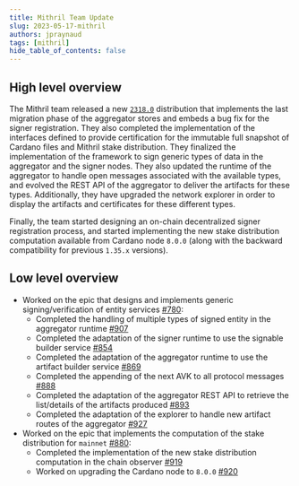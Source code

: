 ```yaml
---
title: Mithril Team Update
slug: 2023-05-17-mithril
authors: jpraynaud
tags: [mithril]
hide_table_of_contents: false
---
```


## High level overview
The Mithril team released a new [`2318.0`](https://github.com/input-output-hk/mithril/releases/tag/2318.0) distribution that implements the last migration phase of the aggregator stores and embeds a bug fix for the signer registration. They also completed the implementation of the interfaces defined to provide certification for the immutable full snapshot of Cardano files and Mithril stake distribution. They finalized the implementation of the framework to sign generic types of data in the aggregator and the signer nodes. They also updated the runtime of the aggregator to handle open messages associated with the available types, and evolved the REST API of the aggregator to deliver the artifacts for these types. Additionally, they have upgraded the network explorer in order to display the artifacts and certificates for these different types.

Finally, the team started designing an on-chain decentralized signer registration process, and started implementing the new stake distribution computation available from Cardano node `8.0.0` (along with the backward compatibility for previous `1.35.x` versions).

## Low level overview
- Worked on the epic that designs and implements generic signing/verification of entity services [#780](https://github.com/input-output-hk/mithril/issues/780):
  - Completed the handling of multiple types of signed entity in the aggregator runtime [#907](https://github.com/input-output-hk/mithril/issues/907)
  - Completed the adaptation of the signer runtime to use the signable builder service [#854](https://github.com/input-output-hk/mithril/issues/854)
  - Completed the adaptation of the aggregator runtime to use the artifact builder service [#869](https://github.com/input-output-hk/mithril/issues/869)
  - Completed the appending of the next AVK to all protocol messages [#888](https://github.com/input-output-hk/mithril/issues/888)
  - Completed the adaptation of the aggregator REST API to retrieve the list/details of the artifacts produced [#893](https://github.com/input-output-hk/mithril/issues/893)
  - Completed the adaptation of the explorer to handle new artifact routes of the aggregator [#927](https://github.com/input-output-hk/mithril/issues/927)
- Worked on the epic that implements the computation of the stake distribution for `mainnet` [#880](https://github.com/input-output-hk/mithril/issues/880):
  - Completed the implementation of the new stake distribution computation in the chain observer [#919](https://github.com/input-output-hk/mithril/issues/919)
  - Worked on upgrading the Cardano node to `8.0.0` [#920](https://github.com/input-output-hk/mithril/issues/920)

